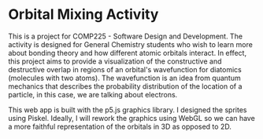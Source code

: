 # Orbital Mixing Activity

This is a project for COMP225 - Software Design and Development. The activity is designed for General Chemistry students who wish to learn more about bonding theory and how different atomic orbitals interact. In effect, this project aims to provide a visualization of the constructive and destructive overlap in regions of an orbital's wavefunction for diatomics (molecules with two atoms). The wavefunction is an idea from quantum mechanics that describes the probability distribution of the location of a particle, in this case, we are talking about electrons.

This web app is built with the p5.js graphics library. I designed the sprites using Piskel. Ideally, I will rework the graphics using WebGL so we can have a more faithful representation of the orbitals in 3D as opposed to 2D.


